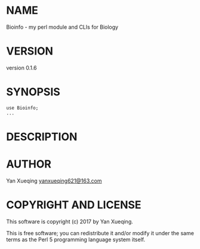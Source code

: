 # NAME

Bioinfo - my perl module and CLIs for Biology

# VERSION

version 0.1.6

# SYNOPSIS

    use Bioinfo;
    ...

# DESCRIPTION

# AUTHOR

Yan Xueqing <yanxueqing621@163.com>

# COPYRIGHT AND LICENSE

This software is copyright (c) 2017 by Yan Xueqing.

This is free software; you can redistribute it and/or modify it under
the same terms as the Perl 5 programming language system itself.
